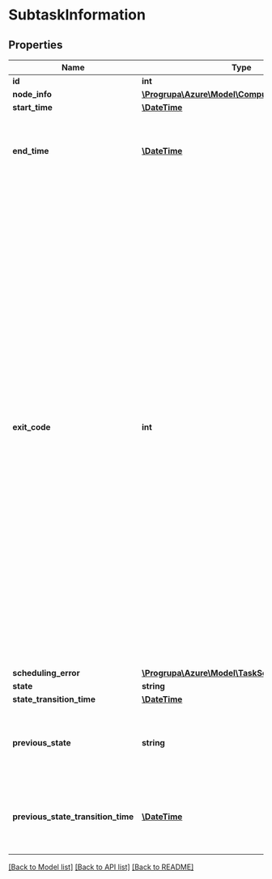 # SubtaskInformation

## Properties
Name | Type | Description | Notes
------------ | ------------- | ------------- | -------------
**id** | **int** |  | [optional] 
**node_info** | [**\Progrupa\Azure\Model\ComputeNodeInformation**](ComputeNodeInformation.md) |  | [optional] 
**start_time** | [**\DateTime**](\DateTime.md) |  | [optional] 
**end_time** | [**\DateTime**](\DateTime.md) | This property is set only if the subtask is in the Completed state. | [optional] 
**exit_code** | **int** | This property is set only if the subtask is in the completed state. In general, the exit code for a process reflects the specific convention implemented by the application developer for that process. If you use the exit code value to make decisions in your code, be sure that you know the exit code convention used by the application process. However, if the Batch service terminates the subtask (due to timeout, or user termination via the API) you may see an operating system-defined exit code. | [optional] 
**scheduling_error** | [**\Progrupa\Azure\Model\TaskSchedulingError**](TaskSchedulingError.md) |  | [optional] 
**state** | **string** |  | [optional] 
**state_transition_time** | [**\DateTime**](\DateTime.md) |  | [optional] 
**previous_state** | **string** | This property is not set if the subtask is in its initial running state. | [optional] 
**previous_state_transition_time** | [**\DateTime**](\DateTime.md) | This property is not set if the subtask is in its initial running state. | [optional] 

[[Back to Model list]](../README.md#documentation-for-models) [[Back to API list]](../README.md#documentation-for-api-endpoints) [[Back to README]](../README.md)


